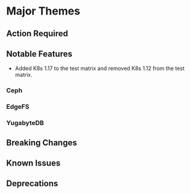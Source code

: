 # Major Themes

## Action Required


## Notable Features
- Added K8s 1.17 to the test matrix and removed K8s 1.12 from the test matrix.

### Ceph

### EdgeFS

### YugabyteDB


## Breaking Changes

### <Storage Provider>


## Known Issues

### <Storage Provider>


## Deprecations

### <Storage Provider>
